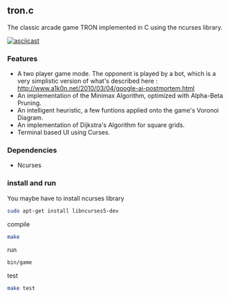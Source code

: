 ## tron.c

The classic arcade game TRON implemented in C using the ncurses library. 

[![asciicast](https://asciinema.org/a/dxtfa4y6gey6vp9nvdwoexyg9.png)](https://asciinema.org/a/dxtfa4y6gey6vp9nvdwoexyg9?autoplay=1)

### Features
  - A two player game mode.
   The opponent is played by a bot, which is a very simplistic version of what's described here : http://www.a1k0n.net/2010/03/04/google-ai-postmortem.html
  - An implementation of the Minimax Algorithm, optimized with Alpha-Beta Pruning. 
  - An intelligent heuristic, a few funtions applied onto the game's Voronoi Diagram.
  - An implementation of Dijkstra's Algorithm for square grids.
  - Terminal based UI using Curses.

### Dependencies
  - Ncurses

### install and run

You maybe have to install ncurses library
```sh
sudo apt-get install libncurses5-dev
```

compile
```sh
make
```

run
```sh
bin/game
```

test
```sh
make test
```
